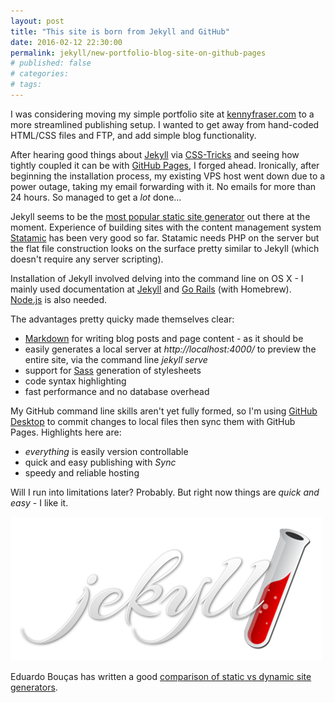 ```yaml
---
layout: post
title: "This site is born from Jekyll and GitHub"
date: 2016-02-12 22:30:00
permalink: jekyll/new-portfolio-blog-site-on-github-pages
# published: false
# categories: 
# tags: 
---
```

I was considering moving my simple portfolio site at [kennyfraser.com](http://kennyfraser.com) to a more streamlined publishing setup.  I wanted to get away from hand-coded HTML/CSS files and FTP, and add simple blog functionality.

After hearing good things about [Jekyll](https://jekyllrb.com/) via [CSS-Tricks](https://css-tricks.com/) and seeing how tightly coupled it can be with [GitHub Pages](https://pages.github.com/), I forged ahead.  Ironically, after beginning the installation process, my existing VPS host went down due to a power outage, taking my email forwarding with it.  No emails for more than 24 hours.  So managed to get a *lot* done...  

Jekyll seems to be the [most popular static site generator](https://www.staticgen.com/) out there at the moment.  Experience of building sites with the content management system [Statamic](http://statamic.com/) has been very good so far.  Statamic needs PHP on the server but the flat file construction looks on the surface pretty similar to Jekyll (which doesn't require any server scripting). 

Installation of Jekyll involved delving into the command line on OS X - I mainly used documentation at [Jekyll](http://jekyllrb.com/docs/installation/) and [Go Rails](https://gorails.com/setup/osx/10.11-el-capitan) (with Homebrew). [Node.js](https://nodejs.org/en/) is also needed.

The advantages pretty quicky made themselves clear:

- [Markdown](https://daringfireball.net/projects/markdown/) for writing blog posts and page content - as it should be
- easily generates a local server at *http://localhost:4000/* to preview the entire site, via the command line *jekyll serve*
- support for [Sass](http://sass-lang.com/) generation of stylesheets
- code syntax highlighting
- fast performance and no database overhead 

My GitHub command line skills aren't yet fully formed, so I'm using [GitHub Desktop](https://desktop.github.com/) to commit changes to local files then sync them with GitHub Pages.  Highlights here are:

- *everything* is easily version controllable
- quick and easy publishing with *Sync*
- speedy and reliable hosting

Will I run into limitations later? Probably. But right now things are *quick and easy* - I like it.

![Jekyll static site generator](/img/jekyll-logo.png)

Eduardo Bouças has written a good [comparison of static vs dynamic site generators](https://davidwalsh.name/introduction-static-site-generators).